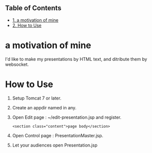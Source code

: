 <nav id="table-of-contents">
<h2>Table of Contents</h2>
<div id="text-table-of-contents">
<ul>
<li><a href="#sec-1">1. a motivation of mine</a></li>
<li><a href="#sec-2">2. How to Use</a></li>
</ul>
</div>
</nav>


# a motivation of mine<a id="sec-1"></a>

I'd like to make my presentations by HTML text,
and ditribute them by websocket.

# How to Use<a id="sec-2"></a>

1.  Setup Tomcat 7 or later.
2.  Create an appdir named in any.
3.  Open Edit page : ~/edit-presentation.jsp and register.
    
        <section class="content">page body</section>
4.  Open Control page : PresentationMaster.jsp.
5.  Let your audiences open Presentation.jsp
